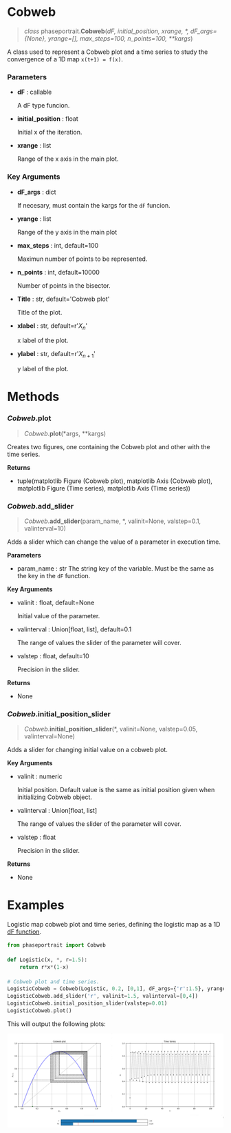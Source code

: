 # Cobweb
> *class* phaseportrait.**Cobweb**(*dF, initial_position, xrange, \*, dF_args={None}, yrange=[], max_steps=100, n_points=100, \*\*kargs*)

A class used to represent a Cobweb plot and a time series to study the convergence of a 1D map `x(t+1) = f(x)`.


### **Parameters**

* **dF** : callable

    A dF type funcion.
    
* **initial_position** : float

    Initial x of the iteration.
    
* **xrange** : list

    Range of the x axis in the main plot.
    
### **Key Arguments**

* **dF_args** : dict

    If necesary, must contain the kargs for the `dF` funcion.
    
* **yrange** : list

    Range of the y axis in the main plot
    
* **max_steps** : int, default=100

    Maximun number of points to be represented.
    
* **n_points** : int, default=10000

    Number of points in the bisector. 
    
* **Title** : str, default='Cobweb plot'

    Title of the plot.
    
* **xlabel** : str, default=r'$X_{n}$'

    x label of the plot.
    
* **ylabel** : str, default=r'$X_{n+1}$'

    y label of the plot.
    
# Methods
### *Cobweb*.plot
> *Cobweb*.**plot**(\*args, \*\*kargs)

Creates two figures, one containing the Cobweb plot and other with the time series.

**Returns**

* tuple(matplotlib Figure (Cobweb plot), matplotlib Axis (Cobweb plot), matplotlib Figure (Time series), matplotlib Axis (Time series))

### *Cobweb*.add_slider
> *Cobweb*.**add_slider**(param_name, \*, valinit=None, valstep=0.1, valinterval=10)

Adds a slider which can change the value of a parameter in execution time.

**Parameters**

* param_name : str
    The string key of the variable. Must be the same as the key in the `dF` function.

**Key Arguments**

* valinit : float, default=None

    Initial value of the parameter.
    
* valinterval : Union[float, list], default=0.1

    The range of values the slider of the parameter will cover.
    
* valstep : float, default=10

    Precision in the slider.

**Returns**

* None

### *Cobweb*.initial_position_slider
> *Cobweb*.**initial_position_slider**(\*, valinit=None, valstep=0.05, valinterval=None)

Adds a slider for changing initial value on a cobweb plot.

**Key Arguments**

* valinit : numeric

    Initial position. Default value is the same as initial position given when initializing Cobweb object.

* valinterval : Union[float, list]

    The range of values the slider of the parameter will cover.

* valstep : float

    Precision in the slider.

**Returns**

* None


# Examples

Logistic map cobweb plot and time series, defining the logistic map as a 1D [dF function](dFfunction.md). 
```python
from phaseportrait import Cobweb

def Logistic(x, *, r=1.5):
    return r*x*(1-x)

# Cobweb plot and time series.
LogisticCobweb = Cobweb(Logistic, 0.2, [0,1], dF_args={'r':1.5}, yrange=[0,1])
LogisticCobweb.add_slider('r', valinit=1.5, valinterval=[0,4])
LogisticCobweb.initial_position_slider(valstep=0.01)
LogisticCobweb.plot()
```

This will output the following plots:

![image](imgs/cobweb_exampe.png)


